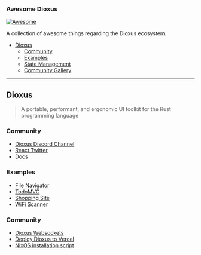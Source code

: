 ### **Awesome Dioxus**
 
[![Awesome](https://cdn.rawgit.com/sindresorhus/awesome/d7305f38d29fed78fa85652e3a63e154dd8e8829/media/badge.svg)](https://github.com/sindresorhus/awesome)

A collection of awesome things regarding the Dioxus ecosystem.

- [Dioxus](#dioxus)
  - [Community](#community)
  - [Examples](#examples)
  - [State Management](#state-management)
  - [Community Gallery](#community-gallery)

---

## Dioxus
> A portable, performant, and ergonomic UI toolkit for the Rust programming language

### Community

- [Dioxus Discord Channel](https://discord.gg/XgGxMSkvUM)
- [React Twitter](https://twitter.com/dioxuslabs)
- [Docs](https://docs.rs/dioxus)

### Examples

- [File Navigator](https://github.com/DioxusLabs/example-projects/file-explorer-example)
- [TodoMVC](https://github.com/DioxusLabs/example-projects/tree/master/todomvc)
- [Shopping Site](https://github.com/DioxusLabs/example-projects/tree/master/ecommerce-site)
- [WiFi Scanner](https://github.com/DioxusLabs/example-projects/tree/master/wifi-scanner)

### Community 

- [Dioxus Websockets](https://crates.io/crates/dioxus-websocket-hooks)
- [Deploy Dioxus to Vercel](https://github.com/lucifer1004/dioxus-vercel-demo)
- [NixOS installation script](https://gist.github.com/FruitieX/73afe3eb15da45e0e05d5c9cf5d318fc)
